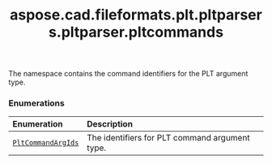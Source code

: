 ﻿---
title: aspose.cad.fileformats.plt.pltparsers.pltparser.pltcommands
second_title: Aspose.CAD for Python via .NET API References
description: 
type: docs
weight: 10
url: /python-net/aspose.cad.fileformats.plt.pltparsers.pltparser.pltcommands/
is_root: false
---

The namespace contains the command identifiers for the PLT argument type.

### Enumerations
| Enumeration | Description |
| :- | :- |
| [`PltCommandArgIds`](/cad/python-net/aspose.cad.fileformats.plt.pltparsers.pltparser.pltcommands/pltcommandargids) | The identifiers for PLT command argument type. |



